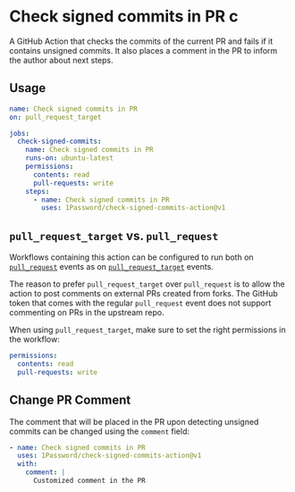 # Check signed commits in PR c

A GitHub Action that checks the commits of the current PR and fails if it contains unsigned commits. It also places a comment in the PR to inform the author about next steps.

## Usage

```yml
name: Check signed commits in PR 
on: pull_request_target

jobs:
  check-signed-commits:
    name: Check signed commits in PR
    runs-on: ubuntu-latest
    permissions:
      contents: read
      pull-requests: write
    steps:
      - name: Check signed commits in PR
        uses: 1Password/check-signed-commits-action@v1
```

## `pull_request_target` vs. `pull_request`

Workflows containing this action can be configured to run both on [`pull_request`](https://docs.github.com/en/actions/using-workflows/events-that-trigger-workflows#pull_request) events as on [`pull_request_target`](https://docs.github.com/en/actions/using-workflows/events-that-trigger-workflows#pull_request_target) events.

The reason to prefer `pull_request_target` over `pull_request` is to allow the action to post comments on external PRs created from forks. The GitHub token that comes with the regular `pull_request` event does not support commenting on PRs in the upstream repo.

 When using `pull_request_target`, make sure to set the right permissions in the workflow:

```yml
permissions:
  contents: read
  pull-requests: write
```

## Change PR Comment

The comment that will be placed in the PR upon detecting unsigned commits can be changed using the `comment` field:

```yml
- name: Check signed commits in PR
  uses: 1Password/check-signed-commits-action@v1
  with:
    comment: |
      Customized comment in the PR
```
